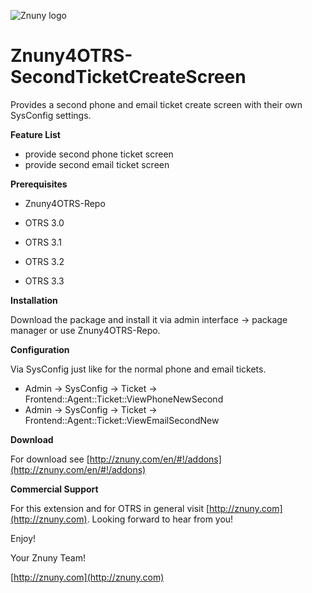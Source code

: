 ![Znuny logo](http://znuny.com/assets/logo_small.png)

Znuny4OTRS-SecondTicketCreateScreen
===================================
Provides a second phone and email ticket create screen with their own SysConfig settings.


**Feature List**

* provide second phone ticket screen
* provide second email ticket screen


**Prerequisites**

- Znuny4OTRS-Repo

- OTRS 3.0

- OTRS 3.1

- OTRS 3.2

- OTRS 3.3

**Installation**

Download the package and install it via admin interface -> package manager or use Znuny4OTRS-Repo.


**Configuration**

Via SysConfig just like for the normal phone and email tickets.

* Admin -> SysConfig -> Ticket -> Frontend::Agent::Ticket::ViewPhoneNewSecond
* Admin -> SysConfig -> Ticket -> Frontend::Agent::Ticket::ViewEmailSecondNew

**Download**

For download see [http://znuny.com/en/#!/addons](http://znuny.com/en/#!/addons)

**Commercial Support**

For this extension and for OTRS in general visit [http://znuny.com](http://znuny.com). Looking forward to hear from you!

Enjoy!

 Your Znuny Team!

 [http://znuny.com](http://znuny.com)
